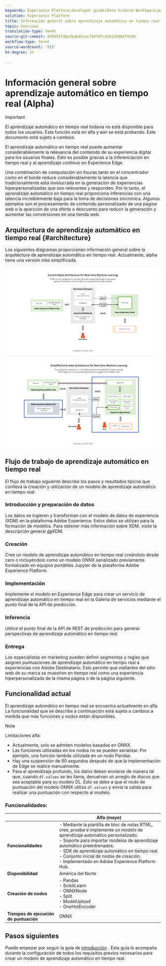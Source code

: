 ```yaml
---
keywords: Experience Platform;developer guide;Data Science Workspace;popular topics;Real time machine learning;
solution: Experience Platform
title: Información general sobre aprendizaje automático en tiempo real
topic: Overview
translation-type: tm+mt
source-git-commit: 8f9454730e3bab451ac75070fcd1623698df9196
workflow-type: tm+mt
source-wordcount: '513'
ht-degree: 1%

---
```



# Información general sobre aprendizaje automático en tiempo real (Alpha)

>[!IMPORTANT]
>El aprendizaje automático en tiempo real todavía no está disponible para todos los usuarios. Esta función está en alfa y aún se está probando. Este documento está sujeto a cambios.

El aprendizaje automático en tiempo real puede aumentar considerablemente la relevancia del contenido de su experiencia digital para los usuarios finales. Esto es posible gracias a la inferenciación en tiempo real y al aprendizaje continuo en Experience Edge.

Una combinación de computación sin fisuras tanto en el concentrador como en el borde reduce considerablemente la latencia que tradicionalmente está involucrada en la generación de experiencias hiperpersonalizadas que son relevantes y responden. Por lo tanto, el aprendizaje automático en tiempo real proporciona inferencias con una latencia increíblemente baja para la toma de decisiones sincrónica. Algunos ejemplos son el procesamiento de contenido personalizado de una página web o la aparición de una oferta o descuento para reducir la generación y aumentar las conversiones en una tienda web.

## Arquitectura de aprendizaje automático en tiempo real {#architecture}

Los siguientes diagramas proporcionan información general sobre la arquitectura de aprendizaje automático en tiempo real. Actualmente, alpha tiene una versión más simplificada.

![arco alfa](../images/rtml/alpha-arch.png)

![Visión general simplificada](../images/rtml/end-to-end-arch.png)

## Flujo de trabajo de aprendizaje automático en tiempo real

El flujo de trabajo siguiente describe los pasos y resultados típicos que conlleva la creación y utilización de un modelo de aprendizaje automático en tiempo real.

### Introducción y preparación de datos

Los datos se ingieren y transforman con el modelo de datos de experiencia (XDM) en la plataforma Adobe Experience. Estos datos se utilizan para la formación de modelos. Para obtener más información sobre XDM, visite la descripción general [de](../../xdm/home.md)XDM.

### Creación  

Cree un modelo de aprendizaje automático en tiempo real creándolo desde cero o incluyéndolo como un modelo ONNX serializado previamente formalizado en equipos portátiles Jupyter de la plataforma Adobe Experience Platform.

### Implementación

Implemente el modelo en Experience Edge para crear un servicio de aprendizaje automático en tiempo real en la Galería de servicios mediante el punto final de la API de predicción.

### Inferencia

Utilice el punto final de la API de REST de predicción para generar perspectivas de aprendizaje automático en tiempo real.

### Entrega

Los especialistas en marketing pueden definir segmentos y reglas que asignen puntuaciones de aprendizaje automático en tiempo real a experiencias con Adobe Destinatario. Esto permite que visitantes del sitio web de su marca se muestren en tiempo real como una experiencia hiperpersonalizada de la misma página o de la página siguiente.

## Funcionalidad actual

El aprendizaje automático en tiempo real se encuentra actualmente en alfa. La funcionalidad que se describe a continuación está sujeta a cambios a medida que más funciones y nodos están disponibles.

>[!NOTE]
> Limitaciones alfa:
> - Actualmente, solo se admiten modelos basados en ONNX.
> - Las funciones utilizadas en los nodos no se pueden serializar. Por ejemplo, una función lambda utilizada en un nodo Pandas.
> - Hay una suspensión de 60 segundos después de que la implementación de Edge se realice manualmente.
> - Para el aprendizaje profundo, los datos deben enviarse de manera tal que, cuando `df.values` se les llama, devuelvan un arreglo de discos que sea aceptable para su modelo DL. Esto se debe a que el nodo de puntuación del modelo ONNX utiliza `df.values` y envía la salida para realizar una puntuación con respecto al modelo.



### Funcionalidades:

|  | Alfa (mayo) |
| --- | --- |
| **Funcionalidades** | - Mediante la plantilla de bloc de notas RTML, cree, pruebe e implemente un modelo de aprendizaje automático personalizado. <br> - Soporte para importar modelos de aprendizaje automático preentrenados. <br> - SDK de aprendizaje automático en tiempo real. <br> - Conjunto inicial de nodos de creación. <br> - Implementado en Adobe Experience Platform Hub. |
| **Disponibilidad** | América del Norte |
| **Creación de nodos** | - Pandas <br> - ScikitLearn <br> - ONNXNode <br> - Split <br> - ModelUpload <br> - OneHotEncoder |
| **Tiempos de ejecución de puntuación** | ONNX |

## Pasos siguientes

Puede empezar por seguir la guía de [introducción](./getting-started.md) . Esta guía lo acompaña durante la configuración de todos los requisitos previos necesarios para crear un modelo de aprendizaje automático en tiempo real.

